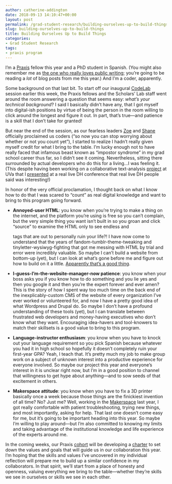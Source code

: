 ```yaml
---
author: catherine-addington
date: 2018-09-13 14:10:47+00:00
layout: post
permalink: /grad-student-research/building-ourselves-up-to-build-things/
slug: building-ourselves-up-to-build-things
title: Building Ourselves Up to Build Things
categories:
- Grad Student Research
tags:
- praxis program
---
```


I’m a [Praxis](http://praxis.scholarslab.org/) fellow this year and a PhD student in Spanish. (You might also remember me as [the one who really loves public writing](http://scholarslab.org/digital-humanities/writing-in-public-on-purpose-at-washington-lee-university/); you’re going to be reading a _lot_ of blog posts from me this year.) And I’m a coder, apparently.

Some background on that last bit. To start off our inaugural [CodeLab](https://github.com/scholarslab/CodeLab) session earlier this week, the Praxis fellows and the Scholars’ Lab staff went around the room answering a question that seems easy: _what’s your technical background_? I said I basically didn’t have any, that I got myself into digital-ish positions by virtue of being the person in the room willing to click around the longest and figure it out. In part, that’s true—and patience is a skill that I don’t take for granted!

But near the end of the session, as our fearless leaders [Zoe](http://scholarslab.org/people/zoe-leblanc/) and [Shane](http://scholarslab.org/people/shane-lin/) officially proclaimed us coders (“so now you can stop worrying about whether or not you count yet”), I started to realize I hadn’t really given myself credit for what I bring to the table. I’m lucky enough not to have really faced that infamous beast known as “impostor syndrome” in my grad school career thus far, so I didn’t see it coming. Nevertheless, sitting there surrounded by actual developers who do this for a living…I was feeling it. (This despite having been working on a collaborative text-analysis [project](http://multepal.spanitalport.virginia.edu/) at UVa that I [presented](http://catherineaddington.com/adho2018) at a real live DH conference that real live DH people said was interesting!)

In honor of the very official proclamation, I thought back on what I know how to do that I was scared to “count” as real digital knowledge and want to bring to this program going forward.



 	
  * **Annoyed-user HTML**: you know when you’re trying to make a thing on the internet, and the platform you’re using is free so you can’t complain, but the very simple thing you want isn’t built in so you groan and click “source” to examine the HTML only to see endless <span> and <div> tags that are out to personally ruin your life?! I have now come to understand that the years of fandom-tumblr-theme-tweaking and tinyletter-wysiwyg-fighting that got me messing with HTML by trial and error were incredibly valuable. So maybe I can’t build a website from bottom-up (yet), but I can look at what’s gone before me and figure out how to build on it a little. [Apparently that’s a good thing](https://en.wikipedia.org/wiki/Don%27t_repeat_yourself).

 	
  * **I-guess-I’m-the-website-manager-now patience**: you know when your boss asks you if you know how to do something and you lie yes and then you google it and then you’re the expert forever and ever amen? This is the story of how I spent way too much time on the back end of the inexplicably-custom CMS of the website of every organization I’ve ever worked or volunteered for, and now I have a pretty good idea of what Wordpress and Drupal do. So maybe I don’t have a profound understanding of these tools (yet), but I can translate between frustrated web developers and money-having executives who don’t know what they want. Encouraging idea-havers and tool-knowers to match their skillsets is a good value to bring to this program.

 	
  * **Language-instructor enthusiasm**: you know when you have to knock out your language requirement so you pick Spanish because whatever you had it in high school so hopefully it doesn’t completely ruin your first-year GPA? Yeah, I teach that. It’s pretty much my job to make group work on a subject of unknown interest into a productive experience for everyone involved. So maybe our project this year and everyone’s interest in it is unclear right now, but I’m in a good position to channel that willingness to get hype about anything—and to sow seeds of that excitement in others.

 	
  * **Makerspace attitude**: you know when you have to fix a 3D printer basically once a week because those things are the finickiest invention of all time? No? Just me? Well, working in the [Makerspace](http://scholarslab.org/makerspace/) last year, I got really comfortable with patient troubleshooting, trying new things, and most importantly, asking for help. That last one doesn’t come easy for me, but it’s going to be important heading into this year. So maybe I’m willing to play around—but I’m also committed to knowing my limits and taking advantage of the institutional knowledge and life experience of the experts around me.


In the coming weeks, our Praxis [cohort](http://praxis.scholarslab.org/people/) will be developing a [charter](http://praxis.scholarslab.org/charter/) to set down the values and goals that will guide us in our collaboration this year. I’m hoping that the skills and values I’ve uncovered in my individual reflection will prepare me to build up a similar confidence in my collaborators. In that spirit, we’ll start from a place of honesty and openness, valuing everything we bring to the table—whether they’re skills we see in ourselves or skills we see in each other.
